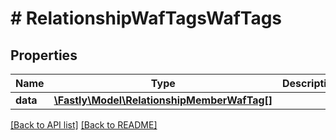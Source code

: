 # # RelationshipWafTagsWafTags

## Properties

Name | Type | Description | Notes
------------ | ------------- | ------------- | -------------
**data** | [**\Fastly\Model\RelationshipMemberWafTag[]**](RelationshipMemberWafTag.md) |  | [optional]

[[Back to API list]](../../README.md#endpoints) [[Back to README]](../../README.md)

